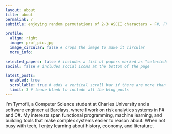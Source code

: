 ```yaml
---
layout: about
title: about
permalink: /
subtitle: enjoying random permutations of 2-3 ASCII characters - F#, FP, PLT, ML, RL, ...

profile:
  align: right
  image: prof_pic.jpg
  image_circular: false # crops the image to make it circular
  more_info:

selected_papers: false # includes a list of papers marked as "selected={true}"
social: false # includes social icons at the bottom of the page

latest_posts:
  enabled: true
  scrollable: true # adds a vertical scroll bar if there are more than 3 new posts items
  limit: 3 # leave blank to include all the blog posts
---
```


I'm Tymofii, a Computer Science student at Charles University and a software engineer at Barclays, where I work on risk analytics systems in F# and C#. My interests span functional programming, machine learning, and building tools that make complex systems easier to reason about. When not busy with tech, I enjoy learning about history, economy, and literature.
